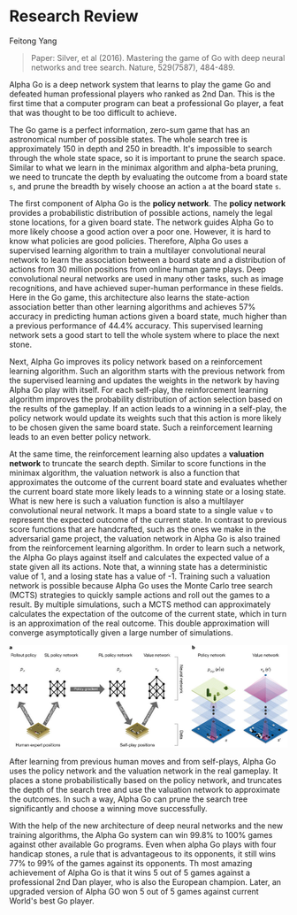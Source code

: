# Research Review

Feitong Yang

> Paper: Silver, et al (2016). Mastering the game of Go with deep neural networks and tree search. Nature, 529(7587), 484-489.

Alpha Go is a deep network system that learns to play the game Go and defeated human professional players who ranked as 2nd Dan. This is the first time that a computer program can beat a professional Go player, a feat that was thought to be too difficult to achieve.

The Go game is a perfect information, zero-sum game that has an astronomical number of possible states. The whole search tree is approximately 150 in depth and 250 in breadth. It's impossible to search through the whole state space, so it is important to prune the search space. Similar to what we learn in the minimax algorithm and alpha-beta pruning, we need to truncate the depth by evaluating the outcome from a board state `s`, and prune the breadth by wisely choose an action `a` at the board state `s`.

The first component of Alpha Go is the **policy network**. The **policy network** provides a probabilistic distribution of possible actions, namely the legal stone locations, for a given board state. The network guides Alpha Go to more likely choose a good action over a poor one. However, it is hard to know what policies are good policies. Therefore, Alpha Go uses a supervised learning algorithm to train a multilayer convolutional neural network to learn the association between a board state and a distribution of actions from 30 million positions from online human game plays. Deep convolutional neural networks are used in many other tasks, such as image recognitions, and have achieved super-human performance in these fields. Here in the Go game, this architecture also learns the state-action association better than other learning algorithms and achieves 57% accuracy in predicting human actions given a board state, much higher than a previous performance of 44.4% accuracy. This supervised learning network sets a good start to tell the whole system where to place the next stone.

Next, Alpha Go improves its policy network based on a reinforcement learning algorithm. Such an algorithm starts with the previous network from the supervised learning and updates the weights in the network by having Alpha Go play with itself. For each self-play, the reinforcement learning algorithm improves the probability distribution of action selection based on the results of the gameplay. If an action leads to a winning in a self-play, the policy network would update its weights such that this action is more likely to be chosen given the same board state. Such a reinforcement learning leads to an even better policy network.

At the same time, the reinforcement learning also updates a **valuation network** to truncate the search depth. Similar to score functions in the minimax algorithm, the valuation network is also a function that approximates the outcome of the current board state and evaluates whether the current board state more likely leads to a winning state or a losing state. What is new here is such a valuation function is also a multilayer convolutional neural network. It maps a board state to a single value `v` to represent the expected outcome of the current state. In contrast to previous score functions that are handcrafted, such as the ones we make in the adversarial game project, the valuation network in Alpha Go is also trained from the reinforcement learning algorithm. In order to learn such a network, the Alpha Go plays against itself and calculates the expected value of a state given all its actions. Note that, a winning state has a deterministic value of 1, and a losing state has a value of -1. Training such a valuation network is possible because Alpha Go uses the Monte Carlo tree search (MCTS) strategies to quickly sample actions and roll out the games to a result. By multiple simulations, such a MCTS method can approximately calculates the expectation of the outcome of the current state, which in turn is an approximation of the real outcome. This double approximation will converge asymptotically given a large number of simulations.

![architecture](research_review.jpg)

After learning from previous human moves and from self-plays, Alpha Go uses the policy network and the valuation network in the real gameplay. It places a stone probabilistically based on the policy network, and truncates the depth of the search tree and use the valuation network to approximate the outcomes. In such a way, Alpha Go can prune the search tree significantly and choose a winning move successfully.


With the help of the new architecture of deep neural networks and the new training algorithms, the Alpha Go system can win 99.8% to 100% games against other available Go programs. Even when alpha Go plays with four handicap stones, a rule that is advantageous to its opponents, it still wins 77% to 99% of the games against its opponents. Th most amazing achievement of Alpha Go is that it wins 5 out of 5 games against a professional 2nd Dan player, who is also the European champion. Later, an upgraded version of Alpha GO won 5 out of 5 games against current World's best Go player.
